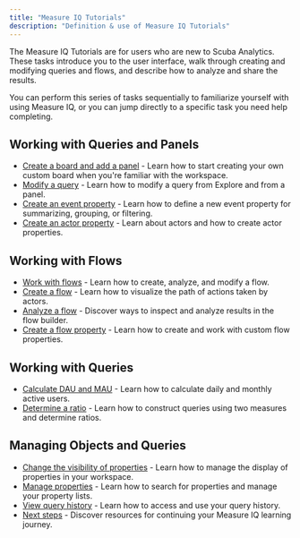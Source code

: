 ```yaml
---
title: "Measure IQ Tutorials"
description: "Definition & use of Measure IQ Tutorials"
---
```


The Measure IQ Tutorials are for users who are new to Scuba Analytics. These tasks introduce you to the user interface, walk through creating and modifying queries and flows, and describe how to analyze and share the results.

You can perform this series of tasks sequentially to familiarize yourself with using Measure IQ, or you can jump directly to a specific task you need help completing.

## Working with Queries and Panels

- [Create a board and add a panel](measure-tutorials/create-a-board-with-queries-and-panels) - Learn how to start creating your own custom board when you're familiar with the workspace.
- [Modify a query](/measure_iq/measure-tutorials/modify-a-query) - Learn how to modify a query from Explore and from a panel.
- [Create an event property](/measure_iq/measure-tutorials/create-an-event-property) - Learn how to define a new event property for summarizing, grouping, or filtering.
- [Create an actor property](/measure_iq/measure-tutorials/create-an-actor-property) - Learn about actors and how to create actor properties.

## Working with Flows

- [Work with flows](/measure_iq/measure-tutorials/work-with-flows) - Learn how to create, analyze, and modify a flow.
- [Create a flow](/measure_iq/measure-tutorials/work-with-flows/create-a-flow) - Learn how to visualize the path of actions taken by actors.
- [Analyze a flow](/measure_iq/measure-tutorials/work-with-flows/analyze-a-flow) - Discover ways to inspect and analyze results in the flow builder.
- [Create a flow property](/measure_iq/measure-tutorials/work-with-flows/create-a-flow-property) - Learn how to create and work with custom flow properties.

## Working with Queries

- [Calculate DAU and MAU](/measure_iq/measure-tutorials/work-with-queries/calculate-dau-and-mau) - Learn how to calculate daily and monthly active users.
- [Determine a ratio](/measure_iq/measure-tutorials/work-with-queries/determine-a-ratio) - Learn how to construct queries using two measures and determine ratios.

## Managing Objects and Queries

- [Change the visibility of properties](/measure_iq/measure-tutorials/manage-objects-and-queries/change-the-visibility-of-properties) - Learn how to manage the display of properties in your workspace.
- [Manage properties](/measure_iq/measure-tutorials/manage-objects-and-queries/manage-properties) - Learn how to search for properties and manage your property lists.
- [View query history](/measure_iq/measure-tutorials/manage-objects-and-queries/view-query-history) - Learn how to access and use your query history.
- [Next steps](/measure_iq/measure-tutorials/manage-objects-and-queries/next-steps) - Discover resources for continuing your Measure IQ learning journey.
